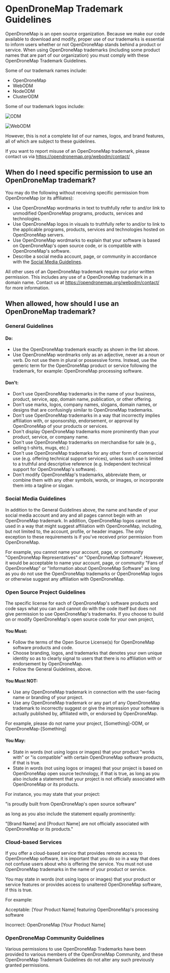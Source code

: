 # OpenDroneMap Trademark Guidelines

OpenDroneMap is an open source organization. Because we make our code available to download and modify, proper use of our trademarks is essential to inform users whether or not OpenDroneMap stands behind a product or service. When using OpenDroneMap trademarks (including some product names that are part of our organization) you must comply with these OpenDroneMap Trademark Guidelines.

Some of our trademark names include:

 * OpenDroneMap
 * WebODM
 * NodeODM
 * ClusterODM

Some of our trademark logos include:

 ![ODM](https://opendronemap.org/wp-content/uploads/2018/07/odm-logo-64x64.png)
 
 ![WebODM](https://opendronemap.org/wp-content/uploads/2018/07/webodm-icon-64x64.png)

However, this is not a complete list of our names, logos, and brand features, all of which are subject to these guidelines.

If you want to report misuse of an OpenDroneMap trademark, please contact us via https://opendronemap.org/webodm/contact/

## When do I need specific permission to use an OpenDroneMap trademark?

You may do the following without receiving specific permission from OpenDroneMap (or its affiliates):

 * Use OpenDroneMap wordmarks in text to truthfully refer to and/or link to unmodified OpenDroneMap programs, products, services and technologies.
 * Use OpenDroneMap logos in visuals to truthfully refer to and/or to link to the applicable programs, products, services and technologies hosted on OpenDroneMap servers.
 * Use OpenDroneMap wordmarks to explain that your software is based on OpenDroneMap's open source code, or is compatible with OpenDroneMap's software.
 * Describe a social media account, page, or community in accordance with the [Social Media Guidelines](#social-media-guidelines).

All other uses of an OpenDroneMap trademark require our prior written permission. This includes any use of a OpenDroneMap trademark in a domain name. Contact us at https://opendronemap.org/webodm/contact/ for more information.

## When allowed, how should I use an OpenDroneMap trademark?

### General Guidelines

#### Do:

 * Use the OpenDroneMap trademark exactly as shown in the list above.
 * Use OpenDroneMap wordmarks only as an adjective, never as a noun or verb. Do not use them in plural or possessive forms. Instead, use the generic term for the OpenDroneMap product or service following the trademark, for example: OpenDroneMap processing software.

#### Don't:

 * Don't use OpenDroneMap trademarks in the name of your business, product, service, app, domain name, publication, or other offering.
 * Don't use marks, logos, company names, slogans, domain names, or designs that are confusingly similar to OpenDroneMap trademarks.
 * Don't use OpenDroneMap trademarks in a way that incorrectly implies affiliation with, or sponsorship, endorsement, or approval by OpenDroneMap of your products or services.
 * Don't display OpenDroneMap trademarks more prominently than your product, service, or company name.
 * Don't use OpenDroneMap trademarks on merchandise for sale (e.g., selling t-shirts, mugs, etc.)
 * Don't use OpenDroneMap trademarks for any other form of commercial use (e.g. offering technical support services), unless such use is limited to a truthful and descriptive reference (e.g. Independent technical support for OpenDroneMap's software).
 * Don't modify OpenDroneMap's trademarks, abbreviate them, or combine them with any other symbols, words, or images, or incorporate them into a tagline or slogan.

 ### Social Media Guidelines

In addition to the General Guidelines above, the name and handle of your social media account and any and all pages cannot begin with an OpenDroneMap trademark. In addition, OpenDroneMap logos cannot be used in a way that might suggest affiliation with OpenDroneMap, including, but not limited to, the account, profile, or header images. The only exception to these requirements is if you've received prior permission from OpenDroneMap.

For example, you cannot name your account, page, or community "OpenDroneMap Representatives" or "OpenDroneMap Software". However, it would be acceptable to name your account, page, or community "Fans of OpenDroneMap" or "Information about OpenDroneMap Software" as long as you do not use the OpenDroneMap trademarks or OpenDroneMap logos or otherwise suggest any affiliation with OpenDroneMap.

### Open Source Project Guidelines

The specific license for each of OpenDroneMap's software products and code says what you can and cannot do with the code itself but does not give permission to use OpenDroneMap's trademarks. If you choose to build on or modify OpenDroneMap's open source code for your own project,

#### You Must:

 * Follow the terms of the Open Source License(s) for OpenDroneMap software products and code.
 * Choose branding, logos, and trademarks that denotes your own unique identity so as to clearly signal to users that there is no affiliation with or endorsement by OpenDroneMap.
 * Follow the General Guidelines, above.

#### You Must NOT:

* Use any OpenDroneMap trademark in connection with the user-facing name or branding of your project.
 * Use any OpenDroneMap trademark or any part of any OpenDroneMap trademark to incorrectly suggest or give the impression your software is actually published by, affiliated with, or endorsed by OpenDroneMap.

For example, please do not name your project, [Something]-ODM, or OpenDroneMap-[Something]

#### You May:

 * State in words (not using logos or images) that your product "works with" or "is compatible" with certain OpenDroneMap software products, if that is true.
 * State in words (not using logos or images) that your project is based on OpenDroneMap open source technology, if that is true, as long as you also include a statement that your project is not officially associated with OpenDroneMap or its products.

For instance, you may state that your project:

"is proudly built from OpenDroneMap's open source software"

as long as you also include the statement equally prominently:

"[Brand Name] and [Product Name] are not officially associated with OpenDroneMap or its products."

### Cloud-based Services

If you offer a cloud-based service that provides remote access to OpenDroneMap software, it is important that you do so in a way that does not confuse users about who is offering the service. You must not use OpenDroneMap trademarks in the name of your product or service.

You may state in words (not using logos or images) that your product or service features or provides access to unaltered OpenDroneMap software, if this is true.

For example:

Acceptable: [Your Product Name] featuring OpenDroneMap's processing software

Incorrect: OpenDroneMap [Your Product Name]

### OpenDroneMap Community Guidelines

Various permissions to use OpenDroneMap Trademarks have been provided to various members of the OpenDroneMap Community, and these OpenDroneMap Trademark Guidelines do not alter any such previously granted permissions.
